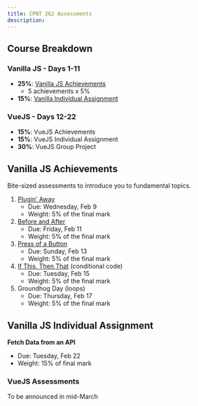 ```yaml
---
title: CPNT 262 Assessments
description: 
---
```

<aside class="sidebar">

## Course Breakdown
### Vanilla JS - Days 1-11
- **25%**: [Vanilla JS Achievements](#vanilla-js-achievements)
    - 5 achievements x 5% 
- **15%**: [Vanilla Individual Assignment](vanilla-jS-individual-assignment)

### VueJS - Days 12-22
- **15%**: VueJS Achievements
- **15%**: VueJS Individual Assignment
- **30%**: VueJS Group Project

</aside>

<section class="content">

## Vanilla JS Achievements
Bite-sized assessments to introduce you to fundamental topics.
1. [Plugin' Away](/cpnt-262/assignments/achievement-1)
    - Due: Wednesday, Feb 9
    - Weight: 5% of the final mark
2. [Before and After](/cpnt-262/assignments/achievement-2)
    - Due: Friday, Feb 11
    - Weight: 5% of the final mark
3. [Press of a Button](/cpnt-262/assignments/achievement-3)
    - Due: Sunday, Feb 13
    - Weight: 5% of the final mark
4. [If This, Then That](/cpnt-262/assignments/achievement-4) (conditional code)
    - Due: Tuesday, Feb 15
    - Weight: 5% of the final mark
5. Groundhog Day (loops)
    - Due: Thursday, Feb 17
    - Weight: 5% of the final mark

## Vanilla JS Individual Assignment
**Fetch Data from an API**
- Due: Tuesday, Feb 22
- Weight: 15% of final mark

### VueJS Assessments
To be announced in mid-March

</section>